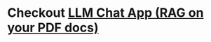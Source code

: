 # Checkout [LLM Chat App (RAG on your PDF docs)](https://github.com/aidenerdogan/LLM_E2E_APPLICATIONS/tree/main/llm_chat_app)
